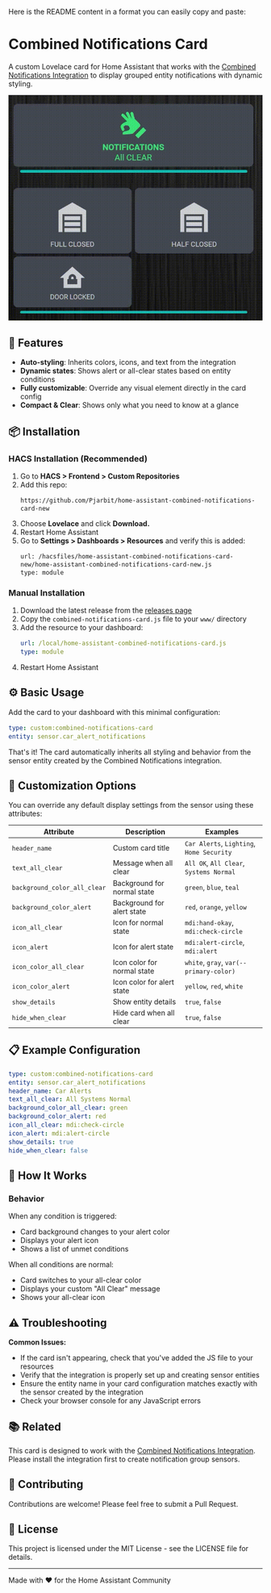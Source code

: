 Here is the README content in a format you can easily copy and paste:

# Combined Notifications Card

A custom Lovelace card for Home Assistant that works with the [Combined Notifications Integration](https://github.com/Pjarbit/home-assistant-combined-notifications) to display grouped entity notifications with dynamic styling.

![Combined Notifications Card Demo](media/demo.gif)

## 🚀 Features

- **Auto-styling**: Inherits colors, icons, and text from the integration
- **Dynamic states**: Shows alert or all-clear states based on entity conditions
- **Fully customizable**: Override any visual element directly in the card config
- **Compact & Clear**: Shows only what you need to know at a glance

## 📦 Installation

### HACS Installation (Recommended)

1. Go to **HACS > Frontend > Custom Repositories**
2. Add this repo:
   ```
   https://github.com/Pjarbit/home-assistant-combined-notifications-card-new
   ```
3. Choose **Lovelace** and click **Download.**
4. Restart Home Assistant
5. Go to **Settings > Dashboards > Resources** and verify this is added:
   ```
   url: /hacsfiles/home-assistant-combined-notifications-card-new/home-assistant-combined-notifications-card-new.js
   type: module
   ```

### Manual Installation

1. Download the latest release from the [releases page](https://github.com/Pjarbit/home-assistant-combined-notifications-card-new/releases)
2. Copy the `combined-notifications-card.js` file to your `www/` directory
3. Add the resource to your dashboard:
   ```yaml
   url: /local/home-assistant-combined-notifications-card.js
   type: module
   ```
4. Restart Home Assistant

## ⚙️ Basic Usage

Add the card to your dashboard with this minimal configuration:

```yaml
type: custom:combined-notifications-card
entity: sensor.car_alert_notifications
```

That's it! The card automatically inherits all styling and behavior from the sensor entity created by the Combined Notifications integration.

## 🎨 Customization Options

You can override any default display settings from the sensor using these attributes:

| Attribute | Description | Examples |
|-----------|-------------|----------|
| `header_name` | Custom card title | `Car Alerts`, `Lighting`, `Home Security` |
| `text_all_clear` | Message when all clear | `All OK`, `All Clear`, `Systems Normal` |
| `background_color_all_clear` | Background for normal state | `green`, `blue`, `teal` |
| `background_color_alert` | Background for alert state | `red`, `orange`, `yellow` |
| `icon_all_clear` | Icon for normal state | `mdi:hand-okay`, `mdi:check-circle` |
| `icon_alert` | Icon for alert state | `mdi:alert-circle`, `mdi:alert` |
| `icon_color_all_clear` | Icon color for normal state | `white`, `gray`, `var(--primary-color)` |
| `icon_color_alert` | Icon color for alert state | `yellow`, `red`, `white` |
| `show_details` | Show entity details | `true`, `false` |
| `hide_when_clear` | Hide card when all clear | `true`, `false` |

## 📋 Example Configuration

```yaml
type: custom:combined-notifications-card
entity: sensor.car_alert_notifications
header_name: Car Alerts
text_all_clear: All Systems Normal
background_color_all_clear: green
background_color_alert: red
icon_all_clear: mdi:check-circle
icon_alert: mdi:alert-circle
show_details: true
hide_when_clear: false
```

## 🧠 How It Works

### Behavior
When any condition is triggered:
- Card background changes to your alert color
- Displays your alert icon
- Shows a list of unmet conditions

When all conditions are normal:
- Card switches to your all-clear color
- Displays your custom "All Clear" message
- Shows your all-clear icon

## ⚠️ Troubleshooting

**Common Issues:**
- If the card isn't appearing, check that you've added the JS file to your resources
- Verify that the integration is properly set up and creating sensor entities
- Ensure the entity name in your card configuration matches exactly with the sensor created by the integration
- Check your browser console for any JavaScript errors

## 📚 Related

This card is designed to work with the [Combined Notifications Integration](https://github.com/Pjarbit/home-assistant-combined-notifications). Please install the integration first to create notification group sensors.

## 🤝 Contributing

Contributions are welcome! Please feel free to submit a Pull Request.

## 📜 License

This project is licensed under the MIT License - see the LICENSE file for details.

---

Made with ❤️ for the Home Assistant Community
